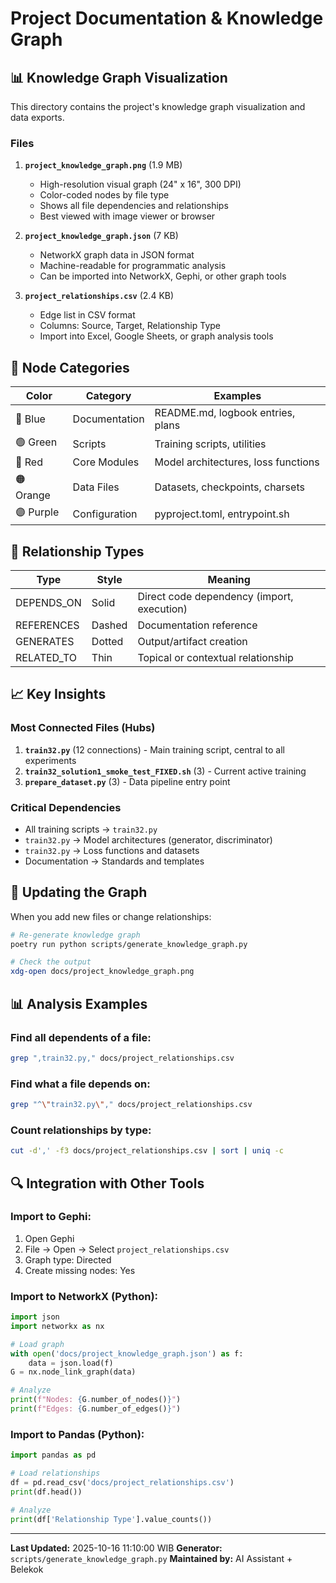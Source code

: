 # Project Documentation & Knowledge Graph

## 📊 Knowledge Graph Visualization

This directory contains the project's knowledge graph visualization and data exports.

### Files

1. **`project_knowledge_graph.png`** (1.9 MB)
   - High-resolution visual graph (24" x 16", 300 DPI)
   - Color-coded nodes by file type
   - Shows all file dependencies and relationships
   - Best viewed with image viewer or browser

2. **`project_knowledge_graph.json`** (7 KB)
   - NetworkX graph data in JSON format
   - Machine-readable for programmatic analysis
   - Can be imported into NetworkX, Gephi, or other graph tools

3. **`project_relationships.csv`** (2.4 KB)
   - Edge list in CSV format
   - Columns: Source, Target, Relationship Type
   - Import into Excel, Google Sheets, or graph analysis tools

## 🎨 Node Categories

| Color | Category | Examples |
|-------|----------|----------|
| 🔵 Blue | Documentation | README.md, logbook entries, plans |
| 🟢 Green | Scripts | Training scripts, utilities |
| 🔴 Red | Core Modules | Model architectures, loss functions |
| 🟠 Orange | Data Files | Datasets, checkpoints, charsets |
| 🟣 Purple | Configuration | pyproject.toml, entrypoint.sh |

## 🔗 Relationship Types

| Type | Style | Meaning |
|------|-------|---------|
| DEPENDS_ON | Solid | Direct code dependency (import, execution) |
| REFERENCES | Dashed | Documentation reference |
| GENERATES | Dotted | Output/artifact creation |
| RELATED_TO | Thin | Topical or contextual relationship |

## 📈 Key Insights

### Most Connected Files (Hubs)
1. **`train32.py`** (12 connections) - Main training script, central to all experiments
2. **`train32_solution1_smoke_test_FIXED.sh`** (3) - Current active training
3. **`prepare_dataset.py`** (3) - Data pipeline entry point

### Critical Dependencies
- All training scripts → `train32.py`
- `train32.py` → Model architectures (generator, discriminator)
- `train32.py` → Loss functions and datasets
- Documentation → Standards and templates

## 🔄 Updating the Graph

When you add new files or change relationships:

```bash
# Re-generate knowledge graph
poetry run python scripts/generate_knowledge_graph.py

# Check the output
xdg-open docs/project_knowledge_graph.png
```

## 📊 Analysis Examples

### Find all dependents of a file:
```bash
grep ",train32.py," docs/project_relationships.csv
```

### Find what a file depends on:
```bash
grep "^\"train32.py\"," docs/project_relationships.csv
```

### Count relationships by type:
```bash
cut -d',' -f3 docs/project_relationships.csv | sort | uniq -c
```

## 🔍 Integration with Other Tools

### Import to Gephi:
1. Open Gephi
2. File → Open → Select `project_relationships.csv`
3. Graph type: Directed
4. Create missing nodes: Yes

### Import to NetworkX (Python):
```python
import json
import networkx as nx

# Load graph
with open('docs/project_knowledge_graph.json') as f:
    data = json.load(f)
G = nx.node_link_graph(data)

# Analyze
print(f"Nodes: {G.number_of_nodes()}")
print(f"Edges: {G.number_of_edges()}")
```

### Import to Pandas (Python):
```python
import pandas as pd

# Load relationships
df = pd.read_csv('docs/project_relationships.csv')
print(df.head())

# Analyze
print(df['Relationship Type'].value_counts())
```

---

**Last Updated:** 2025-10-16 11:10:00 WIB
**Generator:** `scripts/generate_knowledge_graph.py`
**Maintained by:** AI Assistant + Belekok
